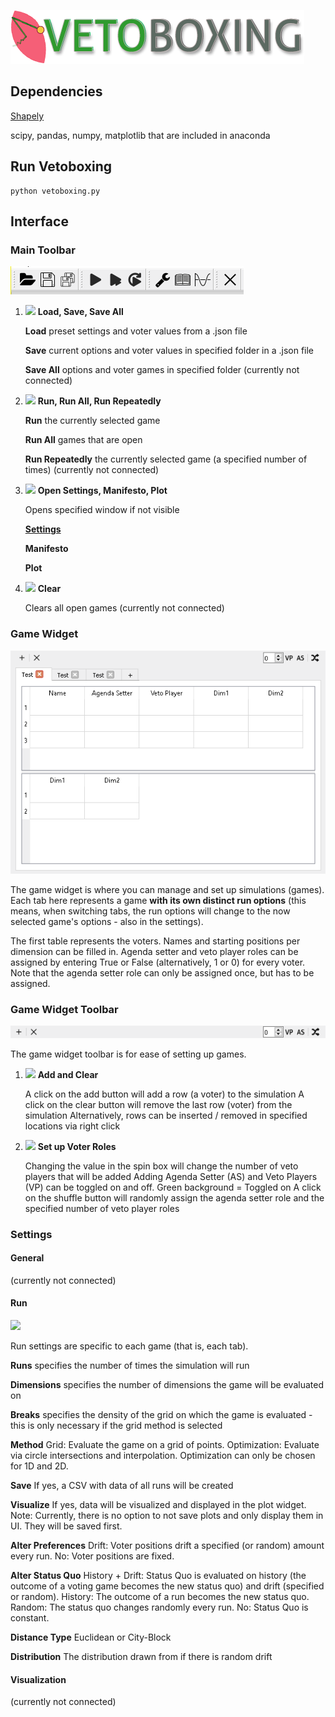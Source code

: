 ![](https://github.com/erocoar/vetoboxing/blob/master/vetoboxing/assets/vetoboxingLogo%20-%20Kopie.png)
## Dependencies
[Shapely](https://anaconda.org/conda-forge/shapely)

scipy, pandas, numpy, matplotlib that are included in anaconda

## Run Vetoboxing
```
python vetoboxing.py
```

## Interface
### Main Toolbar
![](https://github.com/erocoar/vetoboxing/blob/master/vetoboxing/rmd/mainToolbar.png)

1. ![](https://puu.sh/yjc9S/4bb6bd826e.png) **Load, Save, Save All**

   **Load** preset settings and voter values from a .json file
   
   **Save** current options and voter values in specified folder in a .json file
   
   **Save All** options and voter games in specified folder (currently not connected)
   
2. ![](https://puu.sh/yjbEH/f012e42bf0.png) **Run, Run All, Run Repeatedly**

   **Run** the currently selected game
   
   **Run All** games that are open
   
   **Run Repeatedly** the currently selected game (a specified number of times) (currently not connected)
   
3. ![](https://puu.sh/yjbOM/3afea006f6.png) **Open Settings, Manifesto, Plot**

   Opens specified window if not visible
   
   [**Settings**](https://github.com/erocoar/vetoboxing/blob/master/README.md#run)
   
   **Manifesto**
   
   **Plot**
   
4. ![](https://puu.sh/yjbQl/9a0ba04cc6.png) **Clear**

   Clears all open games (currently not connected)
   
### Game Widget
![](https://github.com/erocoar/vetoboxing/blob/master/vetoboxing/rmd/gameTable.png)

The game widget is where you can manage and set up simulations (games). Each tab here represents a game **with its own distinct run options** (this means, when switching tabs, the run options will change to the now selected game's options - also in the settings). 

   The first table represents the voters. Names and starting positions per dimension can be filled in. Agenda setter and veto player roles can be assigned by entering True or False (alternatively, 1 or 0) for every voter. Note that the agenda setter role can only be assigned once, but has to be assigned.
 
 ### Game Widget Toolbar
 ![](https://github.com/erocoar/vetoboxing/blob/master/vetoboxing/rmd/gameTableToolbar.png)
 
 The game widget toolbar is for ease of setting up games. 
 
1. ![](https://puu.sh/yjbkI/544e2ff0f8.png) **Add and Clear**

   A click on the add button will add a row (a voter) to the simulation
   A click on the clear button will remove the last row (voter) from the simulation
   Alternatively, rows can be inserted / removed in specified locations via right click
    
2. ![](https://puu.sh/yjbpY/71b2ae502b.png) **Set up Voter Roles**

   Changing the value in the spin box will change the number of veto players that will be added
   Adding Agenda Setter (AS) and Veto Players (VP) can be toggled on and off. Green background = Toggled on
   A click on the shuffle button will randomly assign the agenda setter role and the specified number of veto player roles
   
### Settings 
#### General

(currently not connected)
#### Run
![](https://puu.sh/yjbRD/c4ee03efb3.png)

Run settings are specific to each game (that is, each tab).

**Runs** specifies the number of times the simulation will run

**Dimensions** specifies the number of dimensions the game will be evaluated on

**Breaks** specifies the density of the grid on which the game is evaluated - this is only necessary if the grid method is selected

**Method** Grid: Evaluate the game on a grid of points. Optimization: Evaluate via circle intersections and interpolation. Optimization can only be chosen for 1D and 2D.

**Save** If yes, a CSV with data of all runs will be created

**Visualize** If yes, data will be visualized and displayed in the plot widget. Note: Currently, there is no option to not save plots and only display them in UI. They will be saved first.

**Alter Preferences** Drift: Voter positions drift a specified (or random) amount every run. No: Voter positions are fixed.

**Alter Status Quo** History + Drift: Status Quo is evaluated on history (the outcome of a voting game becomes the new status quo) and drift (specified or random). History: The outcome of a run becomes the new status quo. Random: The status quo changes randomly every run. No: Status Quo is constant. 

**Distance Type** Euclidean or City-Block

**Distribution** The distribution drawn from if there is random drift

#### Visualization
(currently not connected)





   
 

